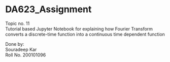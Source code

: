 # DA623_Assignment
Topic no. 11 \
Tutorial based Jupyter Notebook for explaining how Fourier Transform converts a discrete-time function into a continuous time dependent function

Done by: \
Souradeep Kar \
Roll No. 200101096 
